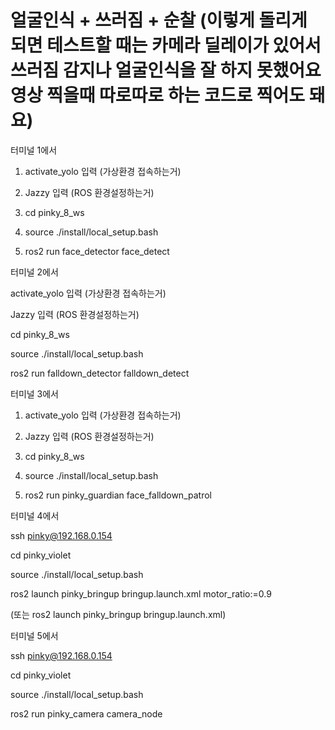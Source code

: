 # 얼굴인식 + 쓰러짐 + 순찰 (이렇게 돌리게 되면 테스트할 때는 카메라 딜레이가 있어서 쓰러짐 감지나 얼굴인식을 잘 하지 못했어요 영상 찍을때 따로따로 하는 코드로 찍어도 돼요)


터미널 1에서

1. activate_yolo 입력 (가상환경 접속하는거)

2. Jazzy 입력 (ROS 환경설정하는거)

3. cd pinky_8_ws

4. source ./install/local_setup.bash

5. ros2 run face_detector face_detect


터미널 2에서

activate_yolo 입력 (가상환경 접속하는거)

Jazzy 입력 (ROS 환경설정하는거)

cd pinky_8_ws

source ./install/local_setup.bash

ros2 run falldown_detector falldown_detect


터미널 3에서

1. activate_yolo 입력 (가상환경 접속하는거)

2. Jazzy 입력 (ROS 환경설정하는거)

3. cd pinky_8_ws

4. source ./install/local_setup.bash

5. ros2 run pinky_guardian face_falldown_patrol


터미널 4에서

ssh pinky@192.168.0.154

cd pinky_violet

source ./install/local_setup.bash

ros2 launch pinky_bringup bringup.launch.xml motor_ratio:=0.9

(또는 ros2 launch pinky_bringup bringup.launch.xml)


터미널 5에서

ssh pinky@192.168.0.154

cd pinky_violet

source ./install/local_setup.bash

ros2 run pinky_camera camera_node
